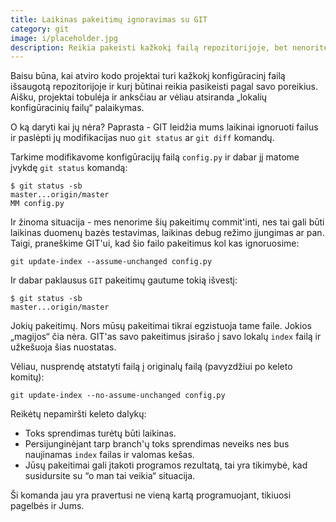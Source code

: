 ```yaml
---
title: Laikinas pakeitimų ignoravimas su GIT
category: git
image: i/placeholder.jpg
description: Reikia pakeisti kažkokį failą repozitorijoje, bet nenorite netyčia jo sukomitinti? Apie tokią darbo eigą - šiame straipsnyje.
---
```


Baisu būna, kai atviro kodo projektai turi kažkokį konfigūracinį failą išsaugotą repozitorijoje ir kurį būtinai reikia pasikeisti pagal savo poreikius. Aišku, projektai tobulėja ir anksčiau ar vėliau atsiranda „lokalių konfigūracinių failų“ palaikymas.

O ką daryti kai jų nėra? Paprasta - GIT leidžia mums laikinai ignoruoti failus ir paslėpti jų modifikacijas nuo `git status` ar `git diff` komandų.

Tarkime modifikavome konfigūracijų failą `config.py` ir dabar jį matome įvykdę `git status` komandą:

    $ git status -sb
    master...origin/master
    MM config.py

Ir žinoma situacija - mes nenorime šių pakeitimų commit'inti, nes tai gali būti laikinas duomenų bazės testavimas, laikinas debug režimo įjungimas ar pan. Taigi, praneškime GIT'ui, kad šio failo pakeitimus kol kas ignoruosime:

    git update-index --assume-unchanged config.py

Ir dabar paklausus `GIT` pakeitimų gautume tokią išvestį:

    $ git status -sb
    master...origin/master

Jokių pakeitimų. Nors mūsų pakeitimai tikrai egzistuoja tame faile. Jokios „magijos“ čia nėra. GIT'as savo pakeitimus įsirašo į savo lokalų `index` failą ir užkešuoja šias nuostatas.

Vėliau, nusprendę atstatyti failą į originalų failą (pavyzdžiui po keleto komitų):

    git update-index --no-assume-unchanged config.py

Reikėtų nepamiršti keleto dalykų:

* Toks sprendimas turėtų būti laikinas.
* Persijunginėjant tarp branch'ų toks sprendimas neveiks nes bus naujinamas `index` failas ir valomas kešas.
* Jūsų pakeitimai gali įtakoti programos rezultatą, tai yra tikimybė, kad susidursite su “o man tai veikia“ situacija.

Ši komanda jau yra pravertusi ne vieną kartą programuojant, tikiuosi pagelbės ir Jums.
